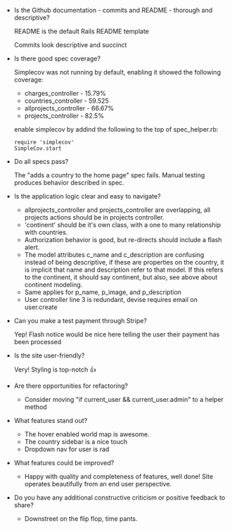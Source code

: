 - Is the Github documentation - commits and README - thorough and descriptive?

  README is the default Rails README template

  Commits look descriptive and succinct

- Is there good spec coverage?

  Simplecov was not running by default, enabling it showed the following coverage:
  - charges_controller - 15.79%
  - countries_controller - 59.525
  - allprojects_controller - 66.67%
  - projects_controller - 82.5%

  enable simplecov by addind the following to the top of spec_helper.rb:
  ```
  require 'simplecov'
  SimpleCov.start
  ```

- Do all specs pass?

  The "adds a country to the home page" spec fails. Manual testing produces behavior described in spec.

- Is the application logic clear and easy to navigate?
  - allprojects_controller and projects_controller are overlapping, all projects actions should be in projects controller.
  - 'continent' should be it's own class, with a one to many relationship with countries.
  - Authorization behavior is good, but re-directs should include a flash alert.
  - The model attributes c_name and c_description are confusing instead of being descriptive, if these are properties on the country, it is implicit that name and description refer to that model. If this refers to the continent, it should say continent, but also, see above about continent modeling.
  - Same applies for p_name, p_image, and p_description
  - User controller line 3 is redundant, devise requires email on user.create

- Can you make a test payment through Stripe?

  Yep! Flash notice would be nice here telling the user their payment has been processed

- Is the site user-friendly?

  Very! Styling is top-notch :+1:

- Are there opportunities for refactoring?
  - Consider moving "if current_user && current_user.admin" to a helper method

- What features stand out?
  - The hover enabled world map is awesome.
  - The country sidebar is a nice touch
  - Dropdown nav for user is rad

- What features could be improved?
  - Happy with quality and completeness of features, well done! Site operates beautifully from an end user perspective.

- Do you have any additional constructive criticism or positive feedback to share?
  - Downstreet on the flip flop, time pants.
